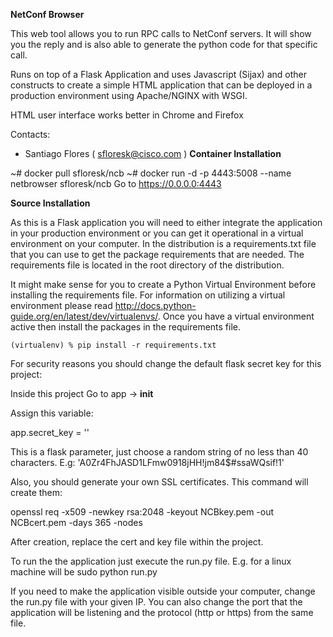 **NetConf Browser**

This web tool allows you to run RPC calls to NetConf servers. 
It will show you the reply and is also able to generate the python code for that specific call.
 
Runs on top of a Flask Application and uses Javascript (Sijax) and other constructs to create a simple HTML
application that can be deployed in a production environment using Apache/NGINX with WSGI.

HTML user interface works better in Chrome and Firefox

Contacts:

* Santiago Flores ( sfloresk@cisco.com )
**Container Installation**

~# docker pull sfloresk/ncb
~# docker run -d -p 4443:5008 --name netbrowser sfloresk/ncb
Go to https://0.0.0.0:4443 

**Source Installation**

As this is a Flask application you will need to either integrate the application in your production environment or you can
get it operational in a virtual environment on your computer. In the distribution is a requirements.txt file that you can
use to get the package requirements that are needed. The requirements file is located in the root directory of the distribution.

It might make sense for you to create a Python Virtual Environment before installing the requirements file. For information on utilizing
a virtual environment please read http://docs.python-guide.org/en/latest/dev/virtualenvs/. Once you have a virtual environment active then
install the packages in the requirements file.

`(virtualenv) % pip install -r requirements.txt
`

For security reasons you should change the default flask secret key for this project:

Inside this project
Go to app -> __init__

Assign this variable:

app.secret_key = ''

This is a flask parameter, just choose a random string of no less than 40 characters.
E.g:
'A0Zr4FhJASD1LFmw0918jHH!jm84$#ssaWQsif!1'

Also, you should generate your own SSL certificates. This command will create them:

openssl req -x509 -newkey rsa:2048 -keyout NCBkey.pem -out NCBcert.pem -days 365 -nodes

After creation, replace the cert and key file within the project.

To run the the application just execute the run.py file.
E.g. for a linux machine will be sudo python run.py

If you need to make the application visible outside your computer, change the run.py file with your given
 IP. You can also change the port that the application will be listening and the protocol (http or https) from the same file.

